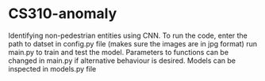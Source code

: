 # CS310-anomaly
Identifying non-pedestrian entities using CNN.
To run the code, enter the path to datset in config.py file (makes sure the images are in jpg format)
run main.py to train and test the model.
Parameters to functions can be changed in main.py if alternative behaviour is desired.
Models can be inspected in models.py file 
